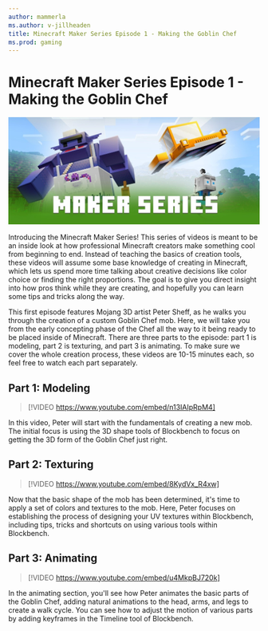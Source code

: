 ```yaml
---
author: mammerla
ms.author: v-jillheaden
title: Minecraft Maker Series Episode 1 - Making the Goblin Chef
ms.prod: gaming
---
```


# Minecraft Maker Series Episode 1 - Making the Goblin Chef

![Maker Series](Media\MakerSeriesMakingTheGoblinChef\makerseries.jpg)

Introducing the Minecraft Maker Series! This series of videos is meant to be an inside look at how professional Minecraft creators make something cool from beginning to end. Instead of teaching the basics of creation tools, these videos will assume some base knowledge of creating in Minecraft, which lets us spend more time talking about creative decisions like color choice or finding the right proportions. The goal is to give you direct insight into how pros think while they are creating, and hopefully you can learn some tips and tricks along the way.

This first episode features Mojang 3D artist Peter Sheff, as he walks you through the creation of a custom Goblin Chef mob. Here, we will take you from the early concepting phase of the Chef all the way to it being ready to be placed inside of Minecraft. There are three parts to the episode: part 1 is modeling, part 2 is texturing, and part 3 is animating. To make sure we cover the whole creation process, these videos are 10-15 minutes each, so feel free to watch each part separately.

## Part 1: Modeling

> [!VIDEO https://www.youtube.com/embed/n13IAIpRpM4]

In this video, Peter will start with the fundamentals of creating a new mob. The initial focus is using the 3D shape tools of Blockbench to focus on getting the 3D form of the Goblin Chef just right.

## Part 2: Texturing

> [!VIDEO https://www.youtube.com/embed/8KydVx_R4xw]

Now that the basic shape of the mob has been determined, it's time to apply a set of colors and textures to the mob. Here, Peter focuses on establishing the process of designing your UV textures within Blockbench, including tips, tricks and shortcuts on using various tools within Blockbench.

## Part 3: Animating

> [!VIDEO https://www.youtube.com/embed/u4MkpBJ720k]

In the animating section, you'll see how Peter animates the basic parts of the Goblin Chef, adding natural animations to the head, arms, and legs to create a walk cycle. You can see how to adjust the motion of various parts by adding keyframes in the Timeline tool of Blockbench.
